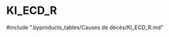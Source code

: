 # KI_ECD_R

<!-- ATTENTION : Ne pas supprimer ou modifier la ligne ci-dessous -->
#include ".byproducts_tables/Causes de décès/KI_ECD_R.md"
<!-- ATTENTION : Ne pas supprimer ou modifier la ligne ci-dessus -->
